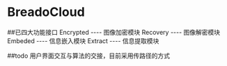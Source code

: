 # BreadoCloud
##已四大功能接口
 Encrypted ---- 图像加密模块
 Recovery  ---- 图像解密模块
 Embeded   ---- 信息嵌入模块
 Extract   ---- 信息提取模块

##todo 
  用户界面交互与算法的交接，目前采用传路径的方式
 
 
